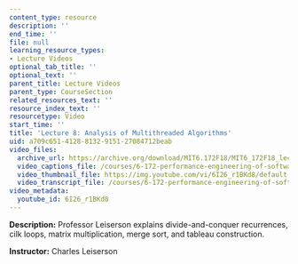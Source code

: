 ```yaml
---
content_type: resource
description: ''
end_time: ''
file: null
learning_resource_types:
- Lecture Videos
optional_tab_title: ''
optional_text: ''
parent_title: Lecture Videos
parent_type: CourseSection
related_resources_text: ''
resource_index_text: ''
resourcetype: Video
start_time: ''
title: 'Lecture 8: Analysis of Multithreaded Algorithms'
uid: a709c651-4128-8132-9151-27084712beab
video_files:
  archive_url: https://archive.org/download/MIT6.172F18/MIT6_172F18_lecture_08_300k.mp4
  video_captions_file: /courses/6-172-performance-engineering-of-software-systems-fall-2018/ed5e226bcb525a39b49c1ee2c00f1407_6I26_r1BKd8.vtt
  video_thumbnail_file: https://img.youtube.com/vi/6I26_r1BKd8/default.jpg
  video_transcript_file: /courses/6-172-performance-engineering-of-software-systems-fall-2018/1dc0af9f7e5761e477555339c1f5d762_6I26_r1BKd8.pdf
video_metadata:
  youtube_id: 6I26_r1BKd8
---
```


**Description:** Professor Leiserson explains divide-and-conquer recurrences, cilk loops, matrix multiplication, merge sort, and tableau construction.

**Instructor:** Charles Leiserson